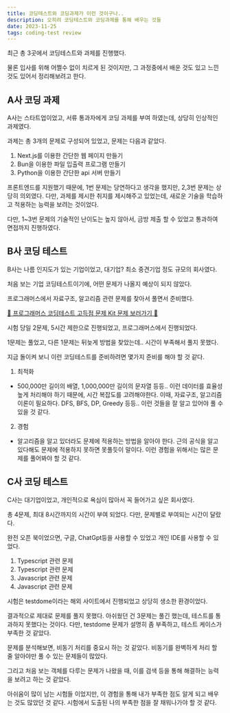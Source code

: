 ```yaml
---
title: 코딩테스트와 코딩과제가 이런 것이구나..
description: 오히려 코딩테스트와 코딩과제를 통해 배우는 것들
date: 2023-11-25
tags: coding-test review
---
```


최근 총 3곳에서 코딩테스트와 과제를 진행했다.

물론 입사를 위해 어쩔수 없이 치르게 된 것이지만, 그 과정중에서 배운 것도 있고 느낀 것도 있어서 정리해보려고 한다.

## A사 코딩 과제

A사는 스타트업이었고, 서류 통과자에게 코딩 과제를 부여 하였는데, 상당히 인상적인 과제였다.

과제는 총 3개의 문제로 구성되어 있었고, 문제는 다음과 같았다.

1. Next.js를 이용한 간단한 웹 페이지 만들기
2. Bun을 이용한 파일 입출력 프로그램 만들기
3. Python을 이용한 간단한 api 서버 만들기

프론트엔드를 지원했기 때문에, 1번 문제는 당연하다고 생각을 했지만, 2,3번 문제는 상당히 의외였다. 다만, 과제를 제시한 취지를 제시해주고 있었는데, 새로운 기술을 학습하고 적용하는 능력을 보려는 것이었다.

다만, 1~3번 문제의 기술적인 난이도는 높지 않아서, 금방 제출 할 수 있었고 통과하여 면접까지 진행하였다.

## B사 코딩 테스트

B사는 나름 인지도가 있는 기업이었고, 대기업? 최소 중견기업 정도 규모의 회사였다.

처음 보는 기업 코딩테스트이기에, 어떤 문제가 나올지 예상이 되지 않았다.

프로그래머스에서 자료구조, 알고리즘 관련 문제를 찾아서 풀면서 준비했다.

[📌 프로그래머스 코딩테스트 고득점 문제 Kit 문제 보러가기 📌](https://school.programmers.co.kr/learn/challenges?tab=algorithm_practice_kit)

시험 당일 2문제, 5시간 제한으로 진행되었고, 프로그래머스에서 진행되었다.

1문제는 풀었고, 다른 1문제는 뒤늦게 방법을 찾았는데.. 시간이 부족해서 풀지 못했다.

지금 돌이켜 보니 이런 코딩테스트를 준비하려면 몇가지 준비를 해야 할 것 같다.

1. 최적화

- 500,000만 길이의 배열, 1,000,000만 길이의 문자열 등등.. 이런 데이터를 효율성 높게 처리해야 하기 때문에, 시간 복잡도를 고려해야한다. 이때, 자료구조, 알고리즘 이론이 필요하다. DFS, BFS, DP, Greedy 등등.. 이런 것들을 잘 알고 있어야 풀 수 있을 것 같다.

2. 경험

- 알고리즘을 알고 있더라도 문제에 적용하는 방법을 알아야 한다. 근의 공식을 알고 있다해도 문제에 적용하지 못하면 못풀듯이 말이다. 이런 경험을 위해서는 많은 문제를 풀어봐야 할 것 같다.

## C사 코딩 테스트

C사는 대기업이었고, 개인적으로 욕심이 많아서 꼭 들어가고 싶은 회사였다.

총 4문제, 최대 8시간까지의 시간이 부여 되었다. 다만, 문제별로 부여되는 시간이 달랐다.

완전 오픈 북이었으면, 구글, ChatGpt등을 사용할 수 있었고 개인 IDE를 사용할 수 있었다.

1. Typescript 관련 문제
2. Typescript 관련 문제
3. Javascript 관련 문제
4. Javascript 관련 문제

시험은 testdome이라는 해외 사이트에서 진행되었고 상당히 생소한 환경이었다.

결과적으로 제대로 문제를 풀지 못했다. 아쉬웠던 건 3문제는 풀긴 했는데, 테스트를 통과하지 못했다는 것이다. 다만, testdome 문제가 설명히 좀 부족하고, 테스트 케이스가 부족한 것 같았다.

문제를 분석해보면, 비동기 처리를 중요시 하는 것 같았다. 비동기를 완벽하게 처리 할 줄 알아야만 풀 수 있는 문제들이 많았다.

그리고 처음 보는 객체를 다루는 문제가 나왔을 때, 이를 검색 등을 통해 해결하는 능력을 보려고 하는 것 같았다.

아쉬움이 많이 남는 시험들 이었지만, 이 경험을 통해 내가 부족한 점도 알게 되고 배우는 것도 많았던 것 같다. 시험에서 도출된 나의 부족한 점을 잘 채워나가야 할 것 같다.
